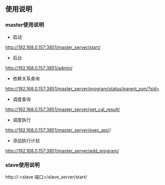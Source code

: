 ## 使用说明

### master使用说明

- 启动

http://192.168.0.157:3851/master_server/start/

- 后台

http://192.168.0.157:3851/admin/

- 依赖关系查询

http://192.168.0.157:3851/master_server/program/status/parent_son/?sid=<sid>

- 调度查询

http://192.168.0.157:3851/master_server/get_cal_result/

- 调度执行

http://192.168.0.157:3851/master_server/exec_api/<sid>/

- 添加执行计划

http://192.168.0.157:3851/master_server/add_program/


### slave使用说明

http://<slave ip>:<slave 端口>/slave_server/start/